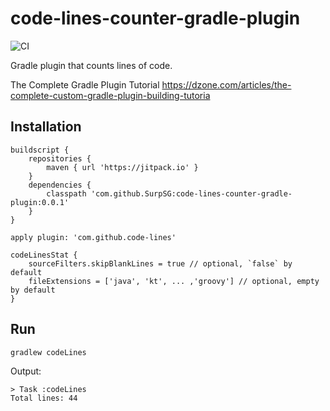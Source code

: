 # code-lines-counter-gradle-plugin
![CI](https://github.com/SurpSG/code-lines-counter-gradle-plugin/workflows/CI/badge.svg)

Gradle plugin that counts lines of code. 

The Complete Gradle Plugin Tutorial
https://dzone.com/articles/the-complete-custom-gradle-plugin-building-tutoria

## Installation
```
buildscript {
    repositories {
        maven { url 'https://jitpack.io' }
    }
    dependencies {
        classpath 'com.github.SurpSG:code-lines-counter-gradle-plugin:0.0.1'
    }
}

apply plugin: 'com.github.code-lines'

codeLinesStat {
    sourceFilters.skipBlankLines = true // optional, `false` by default
    fileExtensions = ['java', 'kt', ... ,'groovy'] // optional, empty by default 
}
```
## Run
```
gradlew codeLines
```
Output:
```
> Task :codeLines
Total lines: 44
```
